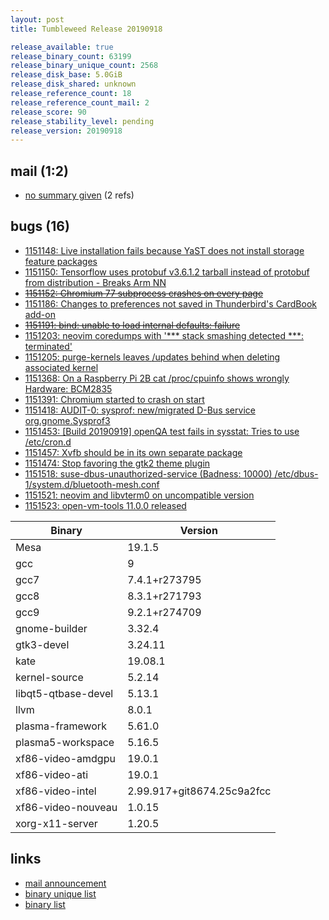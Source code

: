 ```yaml
---
layout: post
title: Tumbleweed Release 20190918

release_available: true
release_binary_count: 63199
release_binary_unique_count: 2568
release_disk_base: 5.0GiB
release_disk_shared: unknown
release_reference_count: 18
release_reference_count_mail: 2
release_score: 90
release_stability_level: pending
release_version: 20190918
---
```


## mail (1:2)

- [no summary given](https://lists.opensuse.org/opensuse-factory/2019-09/msg00179.html) (2 refs)

## bugs (16)

<!--more-->

- [1151148: Live installation fails because YaST does not install storage feature packages](https://bugzilla.opensuse.org/show_bug.cgi?id=1151148)
- [1151150: Tensorflow uses protobuf v3.6.1.2 tarball instead of protobuf from distribution - Breaks Arm NN](https://bugzilla.opensuse.org/show_bug.cgi?id=1151150)
- ~~[1151152: Chromium 77 subprocess crashes on every page](https://bugzilla.opensuse.org/show_bug.cgi?id=1151152)~~
- [1151186: Changes to preferences not saved in Thunderbird's CardBook add-on](https://bugzilla.opensuse.org/show_bug.cgi?id=1151186)
- ~~[1151191: bind: unable to load internal defaults: failure](https://bugzilla.opensuse.org/show_bug.cgi?id=1151191)~~
- [1151203: neovim coredumps with '*** stack smashing detected ***: <unknown> terminated'](https://bugzilla.opensuse.org/show_bug.cgi?id=1151203)
- [1151205: purge-kernels leaves <modules-dir>/updates behind when deleting associated kernel](https://bugzilla.opensuse.org/show_bug.cgi?id=1151205)
- [1151368: On a Raspberry Pi 2B cat /proc/cpuinfo shows wrongly Hardware: BCM2835](https://bugzilla.opensuse.org/show_bug.cgi?id=1151368)
- [1151391: Chromium started to crash on start](https://bugzilla.opensuse.org/show_bug.cgi?id=1151391)
- [1151418: AUDIT-0: sysprof: new/migrated D-Bus service org.gnome.Sysprof3](https://bugzilla.opensuse.org/show_bug.cgi?id=1151418)
- [1151453: \[Build 20190919\] openQA test fails in sysstat: Tries to use /etc/cron.d](https://bugzilla.opensuse.org/show_bug.cgi?id=1151453)
- [1151457: Xvfb should be in its own separate package](https://bugzilla.opensuse.org/show_bug.cgi?id=1151457)
- [1151474: Stop favoring the gtk2 theme plugin](https://bugzilla.opensuse.org/show_bug.cgi?id=1151474)
- [1151518: suse-dbus-unauthorized-service (Badness: 10000) /etc/dbus-1/system.d/bluetooth-mesh.conf](https://bugzilla.opensuse.org/show_bug.cgi?id=1151518)
- [1151521: neovim and libvterm0 on uncompatible version](https://bugzilla.opensuse.org/show_bug.cgi?id=1151521)
- [1151523: open-vm-tools 11.0.0 released](https://bugzilla.opensuse.org/show_bug.cgi?id=1151523)

Binary | Version
--- | ---
Mesa | 19.1.5
gcc | 9
gcc7 | 7.4.1+r273795
gcc8 | 8.3.1+r271793
gcc9 | 9.2.1+r274709
gnome-builder | 3.32.4
gtk3-devel | 3.24.11
kate | 19.08.1
kernel-source | 5.2.14
libqt5-qtbase-devel | 5.13.1
llvm | 8.0.1
plasma-framework | 5.61.0
plasma5-workspace | 5.16.5
xf86-video-amdgpu | 19.0.1
xf86-video-ati | 19.0.1
xf86-video-intel | 2.99.917+git8674.25c9a2fcc
xf86-video-nouveau | 1.0.15
xorg-x11-server | 1.20.5

## links

- [mail announcement](https://lists.opensuse.org/opensuse-factory/2019-09/msg00178.html)
- [binary unique list](http://download.opensuse.org/history/20190918/rpm.unique.list)
- [binary list](http://download.opensuse.org/history/20190918/rpm.list)
